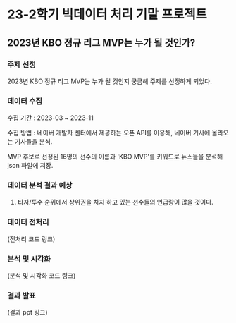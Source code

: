 # 23-2학기 빅데이터 처리 기말 프로젝트

## 2023년 KBO 정규 리그 MVP는 누가 될 것인가?

### 주제 선정

2023년 KBO 정규 리그 MVP는 누가 될 것인지 궁금해 주제를 선정하게 되었다.

### 데이터 수집

수집 기간 : 2023-03 ~ 2023-11

수집 방법 : 네이버 개발자 센터에서 제공하는 오픈 API를 이용해, 네이버 기사에 올라오는 기사들을 분석.

MVP 후보로 선정된 16명의 선수의 이름과 'KBO MVP'를 키워드로 뉴스들을 분석해 json 파일에 저장.

### 데이터 분석 결과 예상

1. 타자/투수 순위에서 상위권을 차지 하고 있는 선수들의 언급량이 많을 것이다.

### 데이터 전처리

(전처리 코드 링크)

### 분석 및 시각화

(분석 및 시각화 코드 링크)

### 결과 발표

(결과 ppt 링크)
